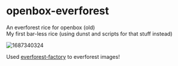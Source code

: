 # openbox-everforest
An everforest rice for openbox (old) \
My first bar-less rice (using dunst and scripts for that stuff instead)

![1687340324](https://github.com/Narmis-E/openbox-everforest/assets/109248529/87386519-cfb3-48d4-9b8d-2976411c8226)

Used [everforest-factory](https://github.com/Narmis-E/everforest-factory) to everforest images!
